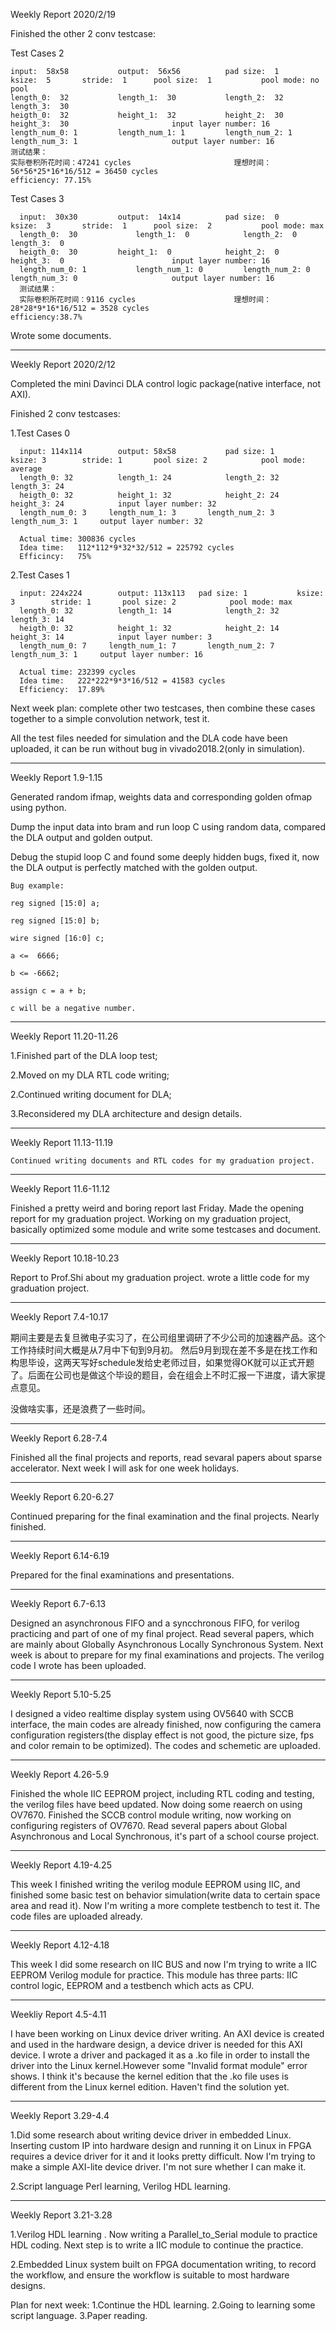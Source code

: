 Weekly Report 2020/2/19
  
  Finished the other 2 conv testcase:
  
  Test Cases 2		
  
    input:  58x58			output:  56x56			pad size:  1			ksize:  5  		stride:  1		pool size:  1			pool mode: no pool	
    length_0:  32 			length_1:  30			length_2:  32			length_3:  30								
    heigth_0:  32			height_1:  32			height_2:  30			height_3:  30						input layer number: 16		
    length_num_0: 1			length_num_1: 1			length_num_2: 1			length_num_3: 1						output layer number: 16		
    测试结果：																	
    实际卷积所花时间：47241 cycles						理想时间：56*56*25*16*16/512 = 36450 cycles									efficiency: 77.15%		

  Test Cases 3				
  
      input:  30x30			output:  14x14			pad size:  0			ksize:  3  		stride:  1		pool size:  2			pool mode: max	
      length_0:  30 			length_1:  0			length_2:  0			length_3:  0								
      heigth_0:  30			height_1:  0			height_2:  0			height_3:  0						input layer number: 16		
      length_num_0: 1			length_num_1: 0			length_num_2: 0			length_num_3: 0						output layer number: 16		
      测试结果：																	
      实际卷积所花时间：9116 cycles						理想时间：28*28*9*16*16/512 = 3528 cycles									efficiency:38.7%		

  Wrote some documents.
  
-------------------------------------------
Weekly Report 2020/2/12

  Completed the mini Davinci DLA control logic package(native interface, not AXI).
  
  Finished 2 conv testcases:
  
  1.Test Cases 0				
  
      input: 114x114		output: 58x58			pad size: 1		  	ksize: 3  		stride: 1		pool size: 2			pool mode: average	
      length_0: 32 			length_1: 24			length_2: 32			length_3: 24								
      heigth_0: 32			height_1: 32			height_2: 24			height_3: 24			input layer number: 32		
      length_num_0: 3	  length_num_1: 3		length_num_2: 3		length_num_3: 1		output layer number: 32	
      
      Actual time: 300836 cycles
      Idea time:   112*112*9*32*32/512 = 225792 cycles
      Efficincy:   75%
      
   2.Test Cases 1				
  
      input: 224x224		output: 113x113	  pad size: 1		  	ksize: 3  		stride: 1		pool size: 2			pool mode: max	
      length_0: 32 			length_1: 14			length_2: 32			length_3: 14								
      heigth_0: 32			height_1: 32			height_2: 14			height_3: 14			input layer number: 3		
      length_num_0: 7	  length_num_1: 7		length_num_2: 7		length_num_3: 1		output layer number: 16
      
      Actual time: 232399 cycles
      Idea time:   222*222*9*3*16/512 = 41583 cycles
      Efficiency:  17.89%

  Next week plan: complete other two testcases, then combine these cases together to a simple convolution network, test it.
  
  All the test files needed for simulation and the DLA code have been uploaded, it can be run without bug in vivado2018.2(only in simulation).
  
-----------------------------------------
Weekly Report 1.9-1.15 
  
  Generated random ifmap, weights data and corresponding golden ofmap using python. 
  
  Dump the input data into bram and run loop C using random data, compared the DLA output and golden output.
  
  Debug the stupid loop C and found some deeply hidden bugs, fixed it, now the DLA output is perfectly matched with the golden output.
  
    Bug example:
  
    reg signed [15:0] a;
  
    reg signed [15:0] b;
  
    wire signed [16:0] c;
  
    a <=  6666;
  
    b <= -6662;
  
    assign c = a + b;
  
    c will be a negative number.
  
----------------------------------------
Weekly Report 11.20-11.26

  1.Finished part of the DLA loop test;
  
  2.Moved on my DLA RTL code writing;
  
  2.Continued writing document for DLA;
  
  3.Reconsidered my DLA architecture and design details.
  
----------------------------------------
Weekly Report 11.13-11.19

    Continued writing documents and RTL codes for my graduation project.
----------------------------------------
Weekly Report 11.6-11.12

  Finished a pretty weird and boring report last Friday.
  Made the opening report for my graduation project.
  Working on my graduation project, basically optimized some module and write some testcases and document.
  
----------------------------------------
Weekly Report 10.18-10.23
  
  Report to Prof.Shi about my graduation project.
  wrote a little code for my graduation project.
  
-----------------------------------------
Weekly Report 7.4-10.17

  期间主要是去复旦微电子实习了，在公司组里调研了不少公司的加速器产品。这个工作持续时间大概是从7月中下旬到9月初。
  然后9月到现在差不多是在找工作和构思毕设，这两天写好schedule发给史老师过目，如果觉得OK就可以正式开题了。后面在公司也是做这个毕设的题目，会在组会上不时汇报一下进度，请大家提点意见。
  
  没做啥实事，还是浪费了一些时间。
  
------------------------------------------
Weekly Report 6.28-7.4

  Finished all the final projects and reports, read sevaral papers about sparse accelerator.
  Next week I will ask for one week holidays.

------------------------------------------
Weekly Report 6.20-6.27

  Continued preparing for the final examination and the final projects. Nearly finished.

------------------------------------------
Weekly Report 6.14-6.19

  Prepared for the final examinations and presentations.

------------------------------------------
Weekly Report 6.7-6.13

  Designed an asynchronous FIFO and a syncchronous FIFO, for verilog practicing and part of one of my final project. Read several papers, which are mainly about Globally Asynchronous Locally Synchronous System.
  Next week is about to prepare for my final examinations and projects.
  The verilog code I wrote has been uploaded.
  
------------------------------------------
Weekly Report 5.10-5.25
  
  I designed a video realtime display system using OV5640 with SCCB interface, the main codes are already finished, now configuring the camera configuration registers(the display effect is not good, the picture size, fps and color remain to be optimized). 
  The codes and schemetic are uploaded. 
  
------------------------------------------
Weekly Report 4.26-5.9

  Finished the whole IIC EEPROM project, including RTL coding and testing, the verilog files have beed updated.
  Now doing some reaerch on using OV7670. Finished the SCCB control module writing, now working on configuring registers of OV7670.
  Read several papers about Global Asynchronous and Local Synchronous, it's part of a school course project.
  
------------------------------------------
Weekly Report 4.19-4.25

  This week I finished writing the verilog module EEPROM using IIC, and finished some basic test on behavior simulation(write data to certain space area and read it). Now I'm writing a more complete testbench to test it.
  The code files are uploaded already.
  
------------------------------------------
Weekly Report 4.12-4.18

  This week I did some research on IIC BUS and now I'm trying to write a IIC EEPROM Verilog module for practice. This module has three parts: IIC control logic, EEPROM and a testbench which acts as CPU.
  
------------------------------------------
Weekliy Report 4.5-4.11

  I have been working on Linux device driver writing. An AXI device is created and used in the hardware design, a device driver is needed for this AXI device. I wrote a driver and packaged it as a .ko file in order to install the driver into the Linux kernel.However some "Invalid format module" error shows. I think it's because the kernel edition that the .ko file uses is different from the Linux kernel edition. Haven't find the solution yet.
  
------------------------------------------
Weekly Report 3.29-4.4

1.Did some research about writing device driver in embedded Linux. Inserting custom IP into hardware design and running it on Linux in FPGA requires a device driver for it and it looks pretty difficult. Now I'm trying to make a simple AXI-lite device driver. I'm not sure whether I can make it.

2.Script language Perl learning, Verilog HDL learning.

------------------------------------------
Weekly Report 3.21-3.28

1.Verilog HDL learning . Now writing a Parallel_to_Serial module to practice HDL coding. Next step is to write a IIC module to continue the practice. 

2.Embedded Linux system built on FPGA documentation writing, to record the workflow, and ensure the workflow is suitable to most hardware designs.


Plan for next week:
1.Continue the HDL learning.
2.Going to learning some script language.
3.Paper reading.
